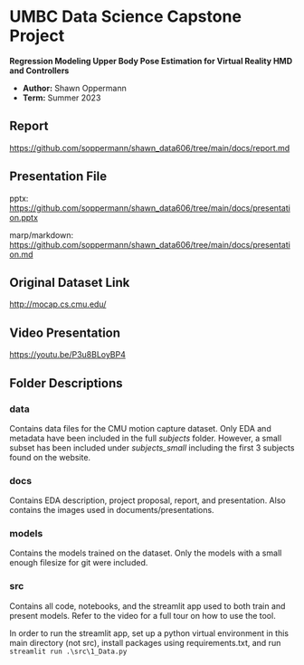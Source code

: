 # UMBC Data Science Capstone Project

__Regression Modeling Upper Body Pose Estimation for Virtual Reality HMD and Controllers__

- **Author:** Shawn Oppermann
- **Term:** Summer 2023

## Report

https://github.com/soppermann/shawn_data606/tree/main/docs/report.md

## Presentation File

pptx: https://github.com/soppermann/shawn_data606/tree/main/docs/presentation.pptx

marp/markdown: https://github.com/soppermann/shawn_data606/tree/main/docs/presentation.md

## Original Dataset Link

http://mocap.cs.cmu.edu/

## Video Presentation

https://youtu.be/P3u8BLoyBP4

## Folder Descriptions

### data

Contains data files for the CMU motion capture dataset. Only EDA and metadata have been included in the full _subjects_ folder. However, a small subset has been included under _subjects\_small_ including the first 3 subjects found on the website.

### docs

Contains EDA description, project proposal, report, and presentation. Also contains the images used in documents/presentations.

### models

Contains the models trained on the dataset. Only the models with a small enough filesize for git were included.

### src

Contains all code, notebooks, and the streamlit app used to both train and present models. Refer to the video for a full tour on how to use the tool.

In order to run the streamlit app, set up a python virtual environment in this main directory (not src), install packages using requirements.txt, and run `streamlit run .\src\1_Data.py `
